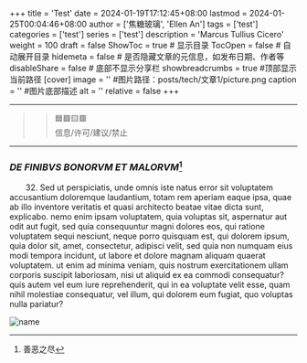 +++
title = 'Test'
date = 2024-01-19T17:12:45+08:00
lastmod = 2024-01-25T00:04:46+08:00
author = ['焦糖玻璃', 'Ellen An']
tags = ['test']
categories = ['test']
series = ['test']
description = 'Marcus Tullius Cicero'
weight = 100
draft = false
ShowToc = true  # 显示目录
TocOpen = false # 自动展开目录
hidemeta = false # 是否隐藏文章的元信息，如发布日期、作者等
disableShare = false # 底部不显示分享栏
showbreadcrumbs = true #顶部显示当前路径
[cover]
    image = '' #图片路径：posts/tech/文章1/picture.png
    caption = '' #图片底部描述
    alt = ''
    relative = false
+++

----
> > :blue_square::green_square::yellow_square::red_square:  
> > 信息/许可/建议/禁止
----
### *DE FINIBVS BONORVM ET MALORVM*[^1]

&emsp;&emsp;32. Sed ut perspiciatis, unde omnis iste natus error sit voluptatem accusantium doloremque laudantium, totam rem aperiam eaque ipsa, quae ab illo inventore veritatis et quasi architecto beatae vitae dicta sunt, explicabo. nemo enim ipsam voluptatem, quia voluptas sit, aspernatur aut odit aut fugit, sed quia consequuntur magni dolores eos, qui ratione voluptatem sequi nesciunt, neque porro quisquam est, qui dolorem ipsum, quia dolor sit, amet, consectetur, adipisci velit, sed quia non numquam eius modi tempora incidunt, ut labore et dolore magnam aliquam quaerat voluptatem. ut enim ad minima veniam, quis nostrum exercitationem ullam corporis suscipit laboriosam, nisi ut aliquid ex ea commodi consequatur? quis autem vel eum iure reprehenderit, qui in ea voluptate velit esse, quam nihil molestiae consequatur, vel illum, qui dolorem eum fugiat, quo voluptas nulla pariatur?  

![name](path/to/image.png#center)

[^1]: 善恶之尽